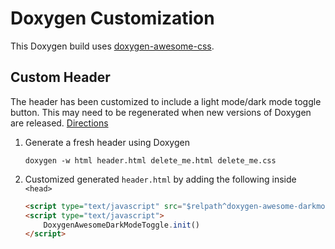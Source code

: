 # Doxygen Customization

This Doxygen build uses
[doxygen-awesome-css](https://jothepro.github.io/doxygen-awesome-css/index.html).

## Custom Header

The header has been customized to include a light mode/dark mode toggle
button. This may need to be regenerated when new versions of Doxygen are
released.
[Directions](https://jothepro.github.io/doxygen-awesome-css/md_docs_2extensions.html#extension-dark-mode-toggle)

1. Generate a fresh header using Doxygen

    ```
    doxygen -w html header.html delete_me.html delete_me.css
    ```
2. Customized generated `header.html` by adding the following inside `<head>`

    ```html
    <script type="text/javascript" src="$relpath^doxygen-awesome-darkmode-toggle.js"></script>
    <script type="text/javascript">
        DoxygenAwesomeDarkModeToggle.init()
    </script>
    ```
